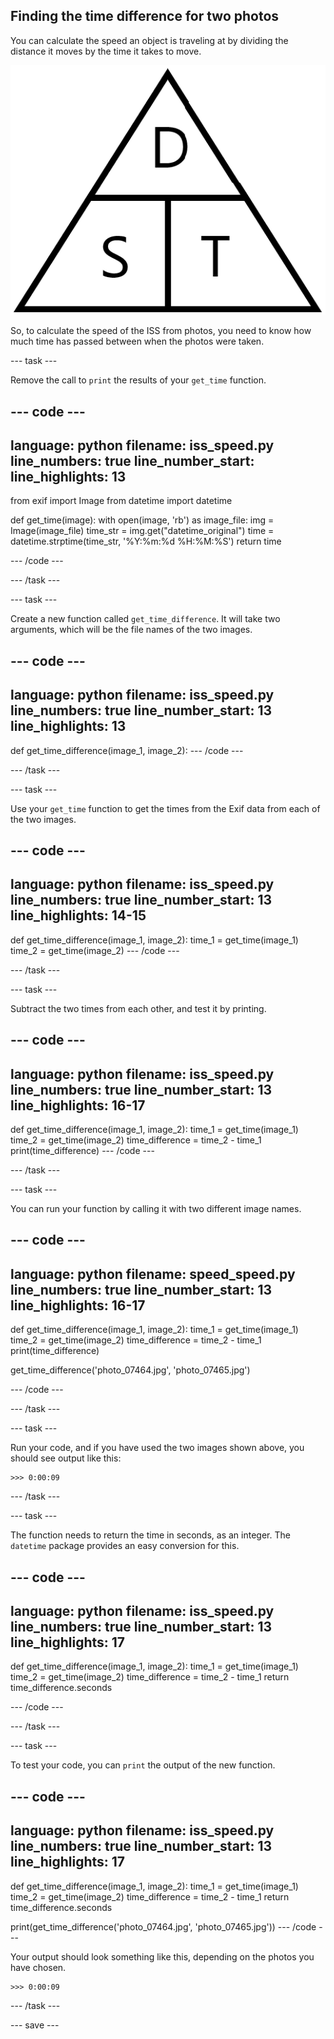 ## Finding the time difference for two photos

You can calculate the speed an object is traveling at by dividing the distance it moves by the time it takes to move.

![Speed, distance, time triangle.](images/sdt.png)

So, to calculate the speed of the ISS from photos, you need to know how much time has passed between when the photos were taken.

--- task ---

Remove the call to `print` the results of your `get_time` function.

--- code ---
---
language: python
filename: iss_speed.py
line_numbers: true
line_number_start: 
line_highlights: 13
---
from exif import Image
from datetime import datetime


def get_time(image):
    with open(image, 'rb') as image_file:
        img = Image(image_file)
        time_str = img.get("datetime_original")
        time = datetime.strptime(time_str, '%Y:%m:%d %H:%M:%S')
    return time



--- /code ---

--- /task ---


--- task ---

Create a new function called `get_time_difference`. It will take two arguments, which will be the file names of the two images.

--- code ---
---
language: python
filename: iss_speed.py
line_numbers: true
line_number_start: 13
line_highlights: 13
---
def get_time_difference(image_1, image_2):
--- /code ---

--- /task ---

--- task ---

Use your `get_time` function to get the times from the Exif data from each of the two images.

--- code ---
---
language: python
filename: iss_speed.py
line_numbers: true
line_number_start: 13
line_highlights: 14-15
---
def get_time_difference(image_1, image_2):
    time_1 = get_time(image_1)
    time_2 = get_time(image_2)
--- /code ---

--- /task ---

--- task ---

Subtract the two times from each other, and test it by printing.

--- code ---
---
language: python
filename: iss_speed.py
line_numbers: true
line_number_start: 13
line_highlights: 16-17
---
def get_time_difference(image_1, image_2):
    time_1 = get_time(image_1)
    time_2 = get_time(image_2)
    time_difference = time_2 - time_1
    print(time_difference)
--- /code ---

--- /task ---

--- task ---

You can run your function by calling it with two different image names.

--- code ---
---
language: python
filename: speed_speed.py
line_numbers: true
line_number_start: 13
line_highlights: 16-17
---
def get_time_difference(image_1, image_2):
    time_1 = get_time(image_1)
    time_2 = get_time(image_2)
    time_difference = time_2 - time_1
    print(time_difference)


get_time_difference('photo_07464.jpg', 'photo_07465.jpg')

--- /code ---

--- /task ---

--- task ---

Run your code, and if you have used the two images shown above, you should see output like this:

```
>>> 0:00:09
```

--- /task ---

--- task ---

The function needs to return the time in seconds, as an integer. The `datetime` package provides an easy conversion for this.

--- code ---
---
language: python
filename: iss_speed.py
line_numbers: true
line_number_start: 13
line_highlights: 17
---
def get_time_difference(image_1, image_2):
    time_1 = get_time(image_1)
    time_2 = get_time(image_2)
    time_difference = time_2 - time_1
    return time_difference.seconds

--- /code ---

--- /task ---

--- task ---

To test your code, you can `print` the output of the new function.

--- code ---
---
language: python
filename: iss_speed.py
line_numbers: true
line_number_start: 13
line_highlights: 17
---
def get_time_difference(image_1, image_2):
    time_1 = get_time(image_1)
    time_2 = get_time(image_2)
    time_difference = time_2 - time_1
    return time_difference.seconds


print(get_time_difference('photo_07464.jpg', 'photo_07465.jpg'))
--- /code ---

Your output should look something like this, depending on the photos you have chosen.

```
>>> 0:00:09
```
--- /task ---

--- save ---
